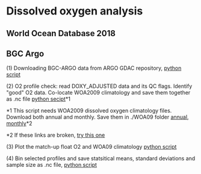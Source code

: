# Dissolved oxygen analysis
## World Ocean Database 2018
## BGC Argo
(1) Downloading BGC-ARGO data from ARGO GDAC repository, [python script](https://github.com/takaito1/WOD18/blob/master/python_scripts/search_bgcargo.ipynb)

(2) O2 profile check: read DOXY_ADJUSTED data and its QC flags. Identify "good" O2 data. Co-locate WOA2009 climatology and save them together as .nc file [python secipt](https://github.com/takaito1/WOD18/blob/master/python_scripts/bgcargo_check_WOA.ipynb)*1

*1 This script needs WOA2009 dissolved oxygen climatology files. Download both annual and monthly. Save them in ./WOA09 folder [annual](http://data.nodc.noaa.gov/thredds/fileServer/woa/WOA09/NetCDFdata/dissolved_oxygen_annual_1deg.nc), [monthly](http://data.nodc.noaa.gov/thredds/fileServer/woa/WOA09/NetCDFdata/dissolved_oxygen_monthly_1deg.nc)*2

*2 If these links are broken, [try this one](https://drive.google.com/drive/folders/1oCVeugGi_8Nq4GXr58RUI9NOEO7xDwjm?usp=sharing)

(3) Plot the match-up float O2 and WOA09 climatology [python script](https://github.com/takaito1/WOD18/blob/master/python_scripts/plot_selected_profiles.ipynb)

(4) Bin selected profiles and save statsitical means, standard deviations and sample size as .nc file, [python script](https://github.com/takaito1/WOD18/blob/master/python_scripts/Bin_selected_profiles.ipynb)
